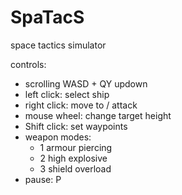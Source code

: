 # SpaTacS
space tactics simulator

controls:
  * scrolling WASD + QY updown
  * left click: select ship
  * right click: move to / attack
  * mouse wheel: change target height
  * Shift click: set waypoints
  * weapon modes:
    - 1 armour piercing
    - 2 high explosive
    - 3 shield overload
  * pause: P